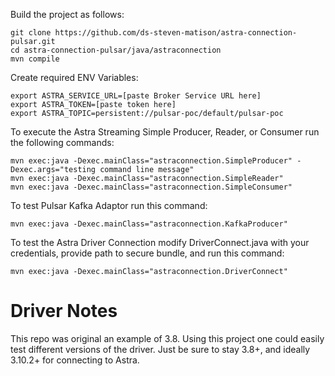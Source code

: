 Build the project as follows:

```
git clone https://github.com/ds-steven-matison/astra-connection-pulsar.git
cd astra-connection-pulsar/java/astraconnection
mvn compile
```

Create required ENV Variables:

```
export ASTRA_SERVICE_URL=[paste Broker Service URL here]
export ASTRA_TOKEN=[paste token here]
export ASTRA_TOPIC=persistent://pulsar-poc/default/pulsar-poc
```

To execute the Astra Streaming Simple Producer, Reader, or Consumer run the following commands:

```
mvn exec:java -Dexec.mainClass="astraconnection.SimpleProducer" -Dexec.args="testing command line message"
mvn exec:java -Dexec.mainClass="astraconnection.SimpleReader"
mvn exec:java -Dexec.mainClass="astraconnection.SimpleConsumer"
```

To test Pulsar Kafka Adaptor run this command:

```
mvn exec:java -Dexec.mainClass="astraconnection.KafkaProducer"
```

To test the Astra Driver Connection modify DriverConnect.java with your credentials, provide path to secure bundle, and run this command:

```
mvn exec:java -Dexec.mainClass="astraconnection.DriverConnect"
```

# Driver Notes
This repo was original an example of 3.8.  Using this project one could easily test different versions of the driver.  Just be sure to stay 3.8+, and ideally 3.10.2+ for connecting to Astra.